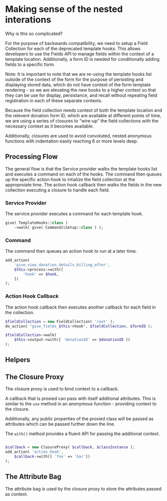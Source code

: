 # Making sense of the nested interations

Why is this so complicated?

For the purpose of backwards compatibility, we need to setup a Field Collection for each of the deprecated template hooks. This allows developers to use the Fields API to manage fields within the context of a template location. Additionally, a form ID is needed for conditionally adding fields to a specific form.

Note: It is important to note that we are re-using the template hooks list outside of the context of the form for the purpose of persisting and displaying stored data, which do not have context of the form template rendering - so we are elevating the new hooks to a higher context so that they can be use for display, persistance, and recall without repeating field registration in each of these separate contexts.

Because the field collection needs context of both the template location and the relevent donation form ID, which are available at different points of time, we are using a series of closures to "wire-up" the field collections with the necessary context as it becomes available.

Additionally, closures are used to avoid convoluted, nested anonymous functions with indentation easily reaching 6 or more levels deep.

## Processing Flow

The general flow is that the Service provider walks the template hooks list and executes a command on each of the hooks. The command then queues up the specific action hook to intialize the field collection at the approproiate time. The action hook callback then walks the fields in the new collection executing a closure to handle each field.

### Service Provider

The service provider executes a command for each template hook.

```php
give( TemplateHooks::class )
    ->walk( give( Commands\Setup::class ) );
```

### Command

The command then queues an action hook to run at a later time.

```php
add_action(
    'give_view_donation_details_billing_after',
    $this->process->with([
        'hook' => $hook,
    ])
);
```

### Action Hook Callback

The action hook callback then executes another callback for each field in the collection.

```php
$fieldCollection = new FieldCollection( 'root' );
do_action( "give_fields_$this->hook", $fieldCollection, $formID );

$fieldCollection->walk(
    $this->output->with([ 'donationID' => $donationID ])
);
```

## Helpers

## The Closure Proxy

The closure proxy is used to bind context to a callback.

A callback that is proxied can pass with itself additional attributes. This is similar to the `use` method in an anonymous function - providing context to the closure.

Additionally, any public properties of the proxied class will be passed as attributes which can be passed further down the line.

The `with()` method provides a fluent API for passing the additional context.

```php

$callback = new ClosureProxy( $callback, $classInstance );
add_action( 'action_hook',
    $callback->with([ 'foo' => 'bar'])
);
```

## The Attribute Bag

The attribute bag is used by the closure proxy to store the attributes passed as context.